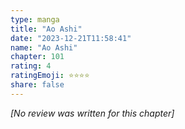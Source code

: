 ```yaml
---
type: manga
title: "Ao Ashi"
date: "2023-12-21T11:58:41"
name: "Ao Ashi"
chapter: 101
rating: 4
ratingEmoji: ⭐️⭐️⭐️⭐️
share: false
---
```


*[No review was written for this chapter]*
